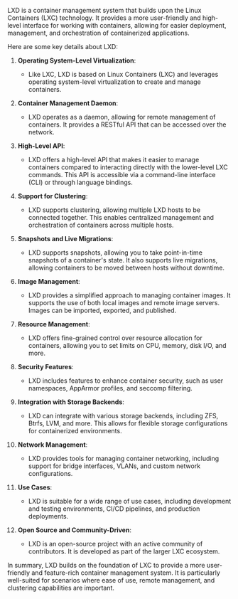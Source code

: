 LXD is a container management system that builds upon the Linux Containers (LXC) technology. It provides a more user-friendly and high-level interface for working with containers, allowing for easier deployment, management, and orchestration of containerized applications.

Here are some key details about LXD:

1. **Operating System-Level Virtualization**:

   - Like LXC, LXD is based on Linux Containers (LXC) and leverages operating system-level virtualization to create and manage containers.

2. **Container Management Daemon**:

   - LXD operates as a daemon, allowing for remote management of containers. It provides a RESTful API that can be accessed over the network.

3. **High-Level API**:

   - LXD offers a high-level API that makes it easier to manage containers compared to interacting directly with the lower-level LXC commands. This API is accessible via a command-line interface (CLI) or through language bindings.

4. **Support for Clustering**:

   - LXD supports clustering, allowing multiple LXD hosts to be connected together. This enables centralized management and orchestration of containers across multiple hosts.

5. **Snapshots and Live Migrations**:

   - LXD supports snapshots, allowing you to take point-in-time snapshots of a container's state. It also supports live migrations, allowing containers to be moved between hosts without downtime.

6. **Image Management**:

   - LXD provides a simplified approach to managing container images. It supports the use of both local images and remote image servers. Images can be imported, exported, and published.

7. **Resource Management**:

   - LXD offers fine-grained control over resource allocation for containers, allowing you to set limits on CPU, memory, disk I/O, and more.

8. **Security Features**:

   - LXD includes features to enhance container security, such as user namespaces, AppArmor profiles, and seccomp filtering.

9. **Integration with Storage Backends**:

   - LXD can integrate with various storage backends, including ZFS, Btrfs, LVM, and more. This allows for flexible storage configurations for containerized environments.

10. **Network Management**:

    - LXD provides tools for managing container networking, including support for bridge interfaces, VLANs, and custom network configurations.

11. **Use Cases**:

    - LXD is suitable for a wide range of use cases, including development and testing environments, CI/CD pipelines, and production deployments.

12. **Open Source and Community-Driven**:

    - LXD is an open-source project with an active community of contributors. It is developed as part of the larger LXC ecosystem.

In summary, LXD builds on the foundation of LXC to provide a more user-friendly and feature-rich container management system. It is particularly well-suited for scenarios where ease of use, remote management, and clustering capabilities are important.
